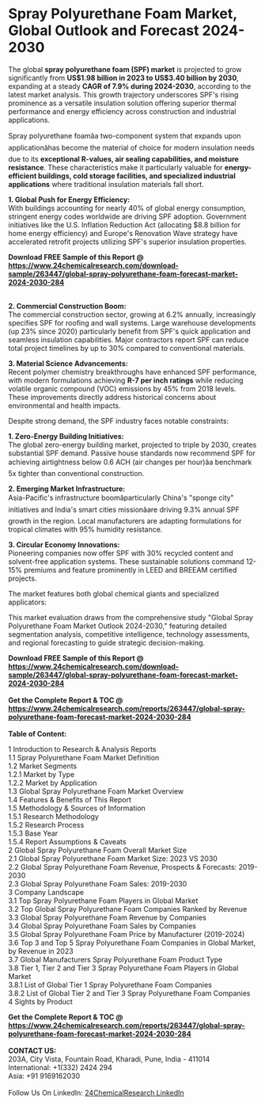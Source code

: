 <h1>Spray Polyurethane Foam Market, Global Outlook and Forecast 2024-2030</h1><p>The global <strong>spray polyurethane foam (SPF) market</strong> is projected to grow significantly from <strong>US$1.98 billion in 2023 to US$3.40 billion by 2030</strong>, expanding at a steady <strong>CAGR of 7.9% during 2024-2030</strong>, according to the latest market analysis. This growth trajectory underscores SPF's rising prominence as a versatile insulation solution offering superior thermal performance and energy efficiency across construction and industrial applications.</p><p>Spray polyurethane foamâa two-component system that expands upon applicationâhas become the material of choice for modern insulation needs due to its <strong>exceptional R-values, air sealing capabilities, and moisture resistance</strong>. These characteristics make it particularly valuable for <strong>energy-efficient buildings, cold storage facilities, and specialized industrial applications</strong> where traditional insulation materials fall short.</p><p><strong>1. Global Push for Energy Efficiency:</strong><br>
With buildings accounting for nearly 40% of global energy consumption, stringent energy codes worldwide are driving SPF adoption. Government initiatives like the U.S. Inflation Reduction Act (allocating $8.8 billion for home energy efficiency) and Europe's Renovation Wave strategy have accelerated retrofit projects utilizing SPF's superior insulation properties.</p><div><b>Download FREE Sample of this Report @ 
            <a href="https://www.24chemicalresearch.com/download-sample/263447/global-spray-polyurethane-foam-forecast-market-2024-2030-284">
            https://www.24chemicalresearch.com/download-sample/263447/global-spray-polyurethane-foam-forecast-market-2024-2030-284</a></b></div><br><p><strong>2. Commercial Construction Boom:</strong><br>
The commercial construction sector, growing at 6.2% annually, increasingly specifies SPF for roofing and wall systems. Large warehouse developments (up 23% since 2020) particularly benefit from SPF's quick application and seamless insulation capabilities. Major contractors report SPF can reduce total project timelines by up to 30% compared to conventional materials.</p><p><strong>3. Material Science Advancements:</strong><br>
Recent polymer chemistry breakthroughs have enhanced SPF performance, with modern formulations achieving <strong>R-7 per inch ratings</strong> while reducing volatile organic compound (VOC) emissions by 45% from 2018 levels. These improvements directly address historical concerns about environmental and health impacts.</p><p>Despite strong demand, the SPF industry faces notable constraints:</p><p><strong>1. Zero-Energy Building Initiatives:</strong><br>
The global zero-energy building market, projected to triple by 2030, creates substantial SPF demand. Passive house standards now recommend SPF for achieving airtightness below 0.6 ACH (air changes per hour)âa benchmark 5x tighter than conventional construction.</p><p><strong>2. Emerging Market Infrastructure:</strong><br>
Asia-Pacific's infrastructure boomâparticularly China's "sponge city" initiatives and India's smart cities missionâare driving 9.3% annual SPF growth in the region. Local manufacturers are adapting formulations for tropical climates with 95% humidity resistance.</p><p><strong>3. Circular Economy Innovations:</strong><br>
Pioneering companies now offer SPF with 30% recycled content and solvent-free application systems. These sustainable solutions command 12-15% premiums and feature prominently in LEED and BREEAM certified projects.</p><p>The market features both global chemical giants and specialized applicators:</p><p>This market evaluation draws from the comprehensive study "Global Spray Polyurethane Foam Market Outlook 2024-2030," featuring detailed segmentation analysis, competitive intelligence, technology assessments, and regional forecasting to guide strategic decision-making.</p><div><b>Download FREE Sample of this Report @ 
            <a href="https://www.24chemicalresearch.com/download-sample/263447/global-spray-polyurethane-foam-forecast-market-2024-2030-284">
            https://www.24chemicalresearch.com/download-sample/263447/global-spray-polyurethane-foam-forecast-market-2024-2030-284</a></b></div><br><div><b>Get the Complete Report & TOC @ 
            <a href="https://www.24chemicalresearch.com/reports/263447/global-spray-polyurethane-foam-forecast-market-2024-2030-284">
            https://www.24chemicalresearch.com/reports/263447/global-spray-polyurethane-foam-forecast-market-2024-2030-284</a></b></div><br>
            <b>Table of Content:</b><p>1 Introduction to Research & Analysis Reports<br />
    1.1 Spray Polyurethane Foam Market Definition<br />
    1.2 Market Segments<br />
        1.2.1 Market by Type<br />
        1.2.2 Market by Application<br />
    1.3 Global Spray Polyurethane Foam Market Overview<br />
    1.4 Features & Benefits of This Report<br />
    1.5 Methodology & Sources of Information<br />
        1.5.1 Research Methodology<br />
        1.5.2 Research Process<br />
        1.5.3 Base Year<br />
        1.5.4 Report Assumptions & Caveats<br />
2 Global Spray Polyurethane Foam Overall Market Size<br />
    2.1 Global Spray Polyurethane Foam Market Size: 2023 VS 2030<br />
    2.2 Global Spray Polyurethane Foam Revenue, Prospects & Forecasts: 2019-2030<br />
    2.3 Global Spray Polyurethane Foam Sales: 2019-2030<br />
3 Company Landscape<br />
    3.1 Top Spray Polyurethane Foam Players in Global Market<br />
    3.2 Top Global Spray Polyurethane Foam Companies Ranked by Revenue<br />
    3.3 Global Spray Polyurethane Foam Revenue by Companies<br />
    3.4 Global Spray Polyurethane Foam Sales by Companies<br />
    3.5 Global Spray Polyurethane Foam Price by Manufacturer (2019-2024)<br />
    3.6 Top 3 and Top 5 Spray Polyurethane Foam Companies in Global Market, by Revenue in 2023<br />
    3.7 Global Manufacturers Spray Polyurethane Foam Product Type<br />
    3.8 Tier 1, Tier 2 and Tier 3 Spray Polyurethane Foam Players in Global Market<br />
        3.8.1 List of Global Tier 1 Spray Polyurethane Foam Companies<br />
        3.8.2 List of Global Tier 2 and Tier 3 Spray Polyurethane Foam Companies<br />
4 Sights by Product</p><div><b>Get the Complete Report & TOC @ 
            <a href="https://www.24chemicalresearch.com/reports/263447/global-spray-polyurethane-foam-forecast-market-2024-2030-284">
            https://www.24chemicalresearch.com/reports/263447/global-spray-polyurethane-foam-forecast-market-2024-2030-284</a></b></div><br><b>CONTACT US:</b><br>
            203A, City Vista, Fountain Road, Kharadi, Pune, India - 411014<br>
            International: +1(332) 2424 294<br>
            Asia: +91 9169162030 <br><br>
            Follow Us On LinkedIn: <a href="https://www.linkedin.com/company/24chemicalresearch/">24ChemicalResearch LinkedIn</a>